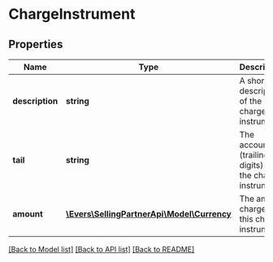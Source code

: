 # ChargeInstrument

## Properties
Name | Type | Description | Notes
------------ | ------------- | ------------- | -------------
**description** | **string** | A short description of the charge instrument. | [optional] 
**tail** | **string** | The account tail (trailing digits) of the charge instrument. | [optional] 
**amount** | [**\Evers\SellingPartnerApi\Model\Currency**](Currency.md) | The amount charged to this charge instrument. | [optional] 

[[Back to Model list]](../README.md#documentation-for-models) [[Back to API list]](../README.md#documentation-for-api-endpoints) [[Back to README]](../README.md)


